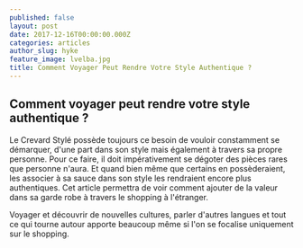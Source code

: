 ```yaml
---
published: false
layout: post
date: 2017-12-16T00:00:00.000Z
categories: articles
author_slug: hyke
feature_image: lvelba.jpg
title: Comment Voyager Peut Rendre Votre Style Authentique ?
---
```

## Comment voyager peut rendre votre style authentique ?

Le Crevard Stylé possède toujours ce besoin de vouloir constamment se démarquer, d'une part dans son style mais également à travers sa propre personne. Pour ce faire, il doit impérativement se dégoter des pièces rares que personne n'aura. Et quand bien même que certains en possèderaient, les associer à sa sauce dans son style les rendraient encore plus authentiques. Cet article permettra de voir comment ajouter de la valeur dans sa garde robe à travers le shopping à l'étranger.

Voyager et découvrir de nouvelles cultures, parler d'autres langues et tout ce qui tourne autour apporte beaucoup même si l'on se focalise uniquement sur le shopping.
